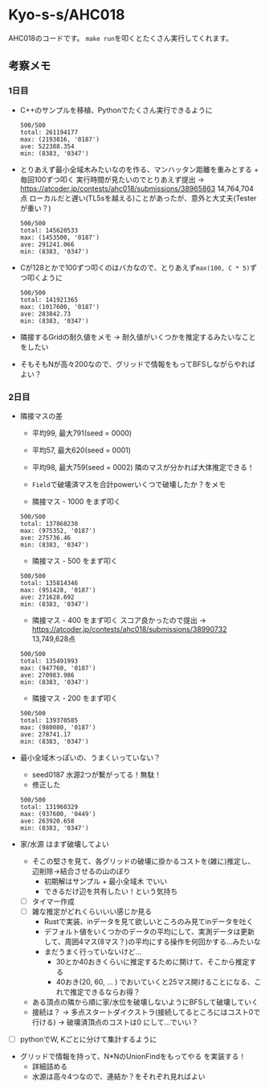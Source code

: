 # Kyo-s-s/AHC018

AHC018のコードです。
`make run`を叩くとたくさん実行してくれます。

## 考察メモ

### 1日目

- C++のサンプルを移植、Pythonでたくさん実行できるように
    ```
    500/500
    total: 261194177
    max: (2193816, '0187')
    ave: 522388.354
    min: (8383, '0347')
    ```

- とりあえず最小全域木みたいなのを作る、マンハッタン距離を重みとする + 毎回100ずつ叩く
    実行時間が見たいのでとりあえず提出 -> https://atcoder.jp/contests/ahc018/submissions/38965863 14,764,704 点
    ローカルだと遅い(TL5sを越える)ことがあったが、意外と大丈夫(Testerが重い？) 
    ```
    500/500
    total: 145620533
    max: (1453500, '0187')
    ave: 291241.066
    min: (8383, '0347')
    ```

- Cが128とかで100ずつ叩くのはバカなので、とりあえず`max(100, C * 5)`ずつ叩くように
    ```
    500/500
    total: 141921365
    max: (1017600, '0187')
    ave: 283842.73
    min: (8383, '0347')
    ```

- 隣接するGridの耐久値をメモ -> 耐久値がいくつかを推定するみたいなことをしたい
- そもそもNが高々200なので、グリッドで情報をもってBFSしながらやればよい？

### 2日目

- 隣接マスの差
    - 平均99, 最大791(seed = 0000)
    - 平均57, 最大620(seed = 0001)
    - 平均98, 最大759(seed = 0002)
    隣のマスが分かれば大体推定できる！
    - `Field`で破壊済マスを合計powerいくつで破壊したか？をメモ

    - 隣接マス - 1000 をまず叩く
    ```
    500/500
    total: 137868230
    max: (975352, '0187')
    ave: 275736.46
    min: (8383, '0347')
    ```
    - 隣接マス - 500 をまず叩く
    ```
    500/500
    total: 135814346
    max: (951428, '0187')
    ave: 271628.692
    min: (8383, '0347')
    ```
    - 隣接マス - 400 をまず叩く スコア良かったので提出 -> https://atcoder.jp/contests/ahc018/submissions/38990732 13,749,628点
    ```
    500/500
    total: 135491993
    max: (947760, '0187')
    ave: 270983.986
    min: (8383, '0347')
    ```
    - 隣接マス - 200 をまず叩く
    ```
    500/500
    total: 139370585
    max: (980080, '0187')
    ave: 278741.17
    min: (8383, '0347')
    ```

- 最小全域木っぽいの、うまくいっていない？
    - seed0187 水源2つが繋がってる！無駄！
    - 修正した
    ```
    500/500
    total: 131960329
    max: (937600, '0449')
    ave: 263920.658
    min: (8383, '0347')
    ```

- 家/水源 はまず破壊してよい
    - そこの堅さを見て、各グリッドの破壊に掛かるコストを(雑に)推定し、
      辺削除->結合させるの山のぼり
        - 初期解はサンプル + 最小全域木 でいい
        - できるだけ辺を共有したい！という気持ち
    
    - [ ] タイマー作成
    - [ ] 雑な推定がどれくらいいい感じか見る
        - Rustで実装、inデータを見て欲しいところのみ見てinデータを吐く
        - デフォルト値をいくつかのデータの平均にして、実測データは更新して、周囲4マス(8マス？)の平均にする操作を何回かする...みたいな
        - まだうまく行っていないけど...
            - 30とか40おきくらいに推定するために開けて、そこから推定する
            - 40おき(20, 60, ... ) でおいていくと25マス開けることになる、これで推定できるならお得？
    - ある頂点の隣から順に家/水位を破壊しないようにBFSして破壊していく
    - 接続は？ -> 多点スタートダイクストラ(接続してるところにはコスト0で行ける) -> 破壊済頂点のコストは0 にして...でいい？

- [ ] pythonでW, Kごとに分けて集計するように

- グリッドで情報を持って、N*NのUnionFindをもってやる を実装する！
    - 詳細詰める
    - 水源は高々4つなので、連結か？をそれぞれ見ればよい